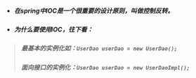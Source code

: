 * ##### 在spring中IOC是一个很重要的设计原则，叫做控制反转。
* ##### 为什么要使用IOC，往下看：  
> ##### 最基本的实例化如：`UserDao userDao = new UserDao();`
> ##### 面向接口的实例化：`UserDao userDao = new UserDaoImpl();`
